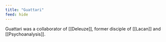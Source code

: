```yaml
---
title: "Guattari"
feed: hide
---
```


Guattari was a collaborator of [[Deleuze]], former disciple of [[Lacan]] and [[Psychoanalysis]]. 